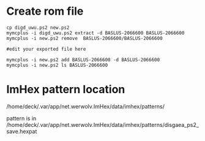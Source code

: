 # Create rom file

```
cp digd_uwu.ps2 new.ps2
mymcplus -i digd_uwu.ps2 extract -d BASLUS-2066600 BASLUS-2066600
mymcplus -i new.ps2 remove  BASLUS-2066600/BASLUS-2066600

#edit your exported file here

mymcplus -i new.ps2 add BASLUS-2066600 -d BASLUS-2066600
mymcplus -i new.ps2 ls BASLUS-2066600
```

# ImHex pattern location

/home/deck/.var/app/net.werwolv.ImHex/data/imhex/patterns/

pattern is in
/home/deck/.var/app/net.werwolv.ImHex/data/imhex/patterns/disgaea_ps2_save.hexpat

